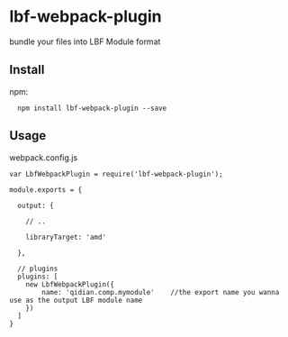 # lbf-webpack-plugin

bundle your files into LBF Module format


## Install

npm:

```
  npm install lbf-webpack-plugin --save

```

## Usage

webpack.config.js

```
var LbfWebpackPlugin = require('lbf-webpack-plugin');

module.exports = {

  output: {

    // ..

    libraryTarget: 'amd'

  },

  // plugins
  plugins: [
    new LbfWebpackPlugin({
        name: 'qidian.comp.mymodule'    //the export name you wanna use as the output LBF module name
    })
  ]
}

```
